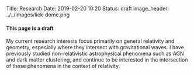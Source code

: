Title: Research
Date: 2019-02-20 10:20
Status: draft
image_header: ../../images/lick-dome.png


#### This page is a **draft**


My current research interests focus primarily on general relativity and geometry, especially where they
intersect with gravitational waves. I have previously studied non-relativistic astrophysical phenomena 
such as AGN and dark matter clustering, and continue to be interested in the intersection of these phenomena
in the context of relativity.  

